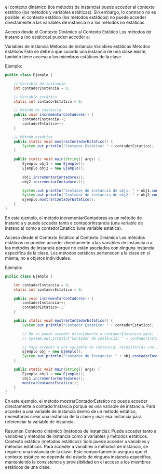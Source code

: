 el contexto dinámico (los métodos de instancia) puede acceder al contexto estático (los métodos y variables estáticas). Sin embargo, lo contrario no es posible: el contexto estático (los métodos estáticos) no puede acceder directamente a las variables de instancia o a los métodos no estáticos.

Acceso desde el Contexto Dinámico al Contexto Estático
Los métodos de instancia (no estáticos) pueden acceder a:

Variables de instancia
Métodos de instancia
Variables estáticas
Métodos estáticos
Esto se debe a que cuando una instancia de una clase existe, también tiene acceso a los miembros estáticos de la clase.

Ejemplo:

```java
public class Ejemplo {

    // Variable de instancia
    int contadorInstancia = 0;

    // Variable estática
    static int contadorEstatico = 0;

    // Método de instancia
    public void incrementarContadores() {
        contadorInstancia++;
        contadorEstatico++;
    }

    // Método estático
    public static void mostrarContadorEstatico() {
        System.out.println("Contador Estático: " + contadorEstatico);
    }

    public static void main(String[] args) {
        Ejemplo obj1 = new Ejemplo();
        Ejemplo obj2 = new Ejemplo();
        
        obj1.incrementarContadores();
        obj2.incrementarContadores();

        System.out.println("Contador de instancia de obj1: " + obj1.contadorInstancia);
        System.out.println("Contador de instancia de obj2: " + obj2.contadorInstancia);
        Ejemplo.mostrarContadorEstatico();
    }
}
```

En este ejemplo, el método incrementarContadores es un método de instancia y puede acceder tanto a contadorInstancia (una variable de instancia) como a contadorEstatico (una variable estática).

Acceso desde el Contexto Estático al Contexto Dinámico
Los métodos estáticos no pueden acceder directamente a las variables de instancia o a los métodos de instancia porque no están asociados con ninguna instancia específica de la clase. Los métodos estáticos pertenecen a la clase en sí misma, no a objetos individuales.

Ejemplo:

```java
public class Ejemplo {

    int contadorInstancia = 0;
    static int contadorEstatico = 0;

    public void incrementarContadores() {
        contadorInstancia++;
        contadorEstatico++;
    }

    public static void mostrarContadorEstatico() {
        System.out.println("Contador Estático: " + contadorEstatico);

        // No se puede acceder directamente a contadorInstancia aquí:
        // System.out.println("Contador de Instancia: " + contadorInstancia); // Esto causará un error

        // Para acceder a una variable de instancia, necesitarías una instancia de la clase
        Ejemplo obj = new Ejemplo();
        System.out.println("Contador de Instancia: " + obj.contadorInstancia);
    }

    public static void main(String[] args) {
        Ejemplo obj1 = new Ejemplo();
        obj1.incrementarContadores();
        mostrarContadorEstatico();
    }
}
```

En este ejemplo, el método mostrarContadorEstatico no puede acceder directamente a contadorInstancia porque es una variable de instancia. Para acceder a una variable de instancia dentro de un método estático, necesitarías crear una instancia de la clase y usar esa instancia para referenciar la variable de instancia.

Resumen
Contexto dinámico (métodos de instancia): Puede acceder tanto a variables y métodos de instancia como a variables y métodos estáticos.
Contexto estático (métodos estáticos): Solo puede acceder a variables y métodos estáticos. Para acceder a variables o métodos de instancia, se requiere una instancia de la clase.
Este comportamiento asegura que el contexto estático no dependa del estado de ninguna instancia específica, manteniendo la consistencia y previsibilidad en el acceso a los miembros estáticos de una clase.